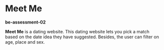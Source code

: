 # Meet Me
**be-assessment-02**

**Meet Me** is a dating website. This dating website lets you pick a match based on the date idea they have suggested. Besides, the user can filter on age, place and sex.

